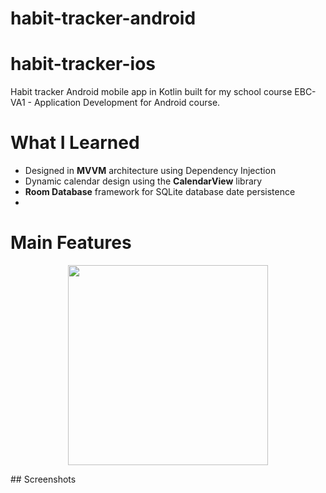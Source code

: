 # habit-tracker-android
# habit-tracker-ios
Habit tracker Android mobile app in Kotlin built for my school course EBC-VA1 - Application Development for Android course.
# What I Learned
* Designed in **MVVM** architecture using Dependency Injection
* Dynamic calendar design using the **CalendarView** library
* **Room Database** framework for SQLite database date persistence
* 
# Main Features
<p align="center"><img src="blob/main/img/android-preview.gif.gif" width="320"/></p>
## Screenshots
